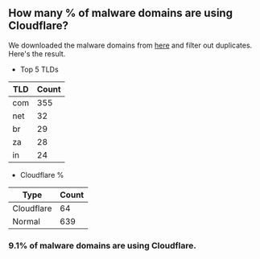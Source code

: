 ## How many % of malware domains are using Cloudflare?


We downloaded the malware domains from [here](https://urlhaus.abuse.ch) and filter out duplicates.
Here's the result.


[//]: # (start replacement)


- Top 5 TLDs

| TLD | Count |
| --- | --- |
| com | 355 |
| net | 32 |
| br | 29 |
| za | 28 |
| in | 24 |


- Cloudflare %

| Type | Count |
| --- | --- |
| Cloudflare | 64 |
| Normal | 639 |


### 9.1% of malware domains are using Cloudflare.